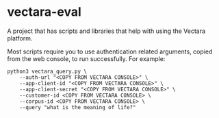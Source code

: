 # vectara-eval
A project that has scripts and libraries that help with using the Vectara platform.

Most scripts require you to use authentication related arguments, copied from the web console, to run successfully. For example:

```
python3 vectara_query.py \
    --auth-url "<COPY FROM VECTARA CONSOLE>" \
    --app-client-id "<COPY FROM VECTARA CONSOLE>" \
    --app-client-secret "<COPY FROM VECTARA CONSOLE>" \
    --customer-id <COPY FROM VECTARA CONSOLE> \
    --corpus-id <COPY FROM VECTARA CONSOLE> \
    --query "what is the meaning of life?"
```

